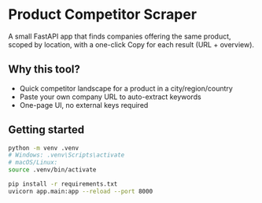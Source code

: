 # Product Competitor Scraper

A small FastAPI app that finds companies offering the same product, scoped by location, with a one-click Copy for each result (URL + overview).

## Why this tool?
- Quick competitor landscape for a product in a city/region/country
- Paste your own company URL to auto-extract keywords
- One-page UI, no external keys required

## Getting started

```bash
python -m venv .venv
# Windows: .venv\Scripts\activate
# macOS/Linux:
source .venv/bin/activate

pip install -r requirements.txt
uvicorn app.main:app --reload --port 8000
